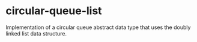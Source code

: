 circular-queue-list
===================

Implementation of a circular queue abstract data type that uses the doubly linked list data structure.
